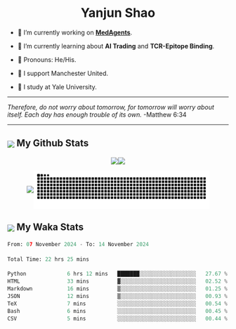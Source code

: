 

<h1 align="center">Yanjun Shao</h1>

- 🐒 I’m currently working on **[MedAgents](https://github.com/gersteinlab/MedAgents)**.

- 🦧 I’m currently learning about **AI Trading** and **TCR-Epitope Binding**.

- 🦍 Pronouns: He/His.

- 👹 I support Manchester United.

- 🐶 I study at Yale University.

---

<i> Therefore, do not worry about tomorrow, for tomorrow will worry about itself. Each day has enough trouble of its own. </i> -Matthew 6:34

---

<h2><img src="https://emojis.slackmojis.com/emojis/images/1579216111/7550/pikachu_wave.gif?1579216111" align="center" width="28" /> My Github Stats</h2>

<p align="center"><img align="center" src = "https://github-readme-stats.vercel.app/api?username=super-dainiu&show_icons=true&count_private=true&theme=tokyonight&hide=issues&line_height=30" width="400px"><img align="center" src = "https://github-readme-streak-stats.herokuapp.com/?user=super-dainiu&theme=tokyonight" width="400px"></p>

<p align="center"><img align="center" width="400px" src="https://github-readme-stats.vercel.app/api/top-langs/?username=super-dainiu&layout=compact&theme=tokyonight&hide=html,tex,jupyter%20notebook"><img align="center" width="400px" src="https://github.com/super-dainiu/super-dainiu/blob/output/github-contribution-grid-snake.svg"></p>

<h2><img src="https://emojis.slackmojis.com/emojis/images/1579216111/7550/pikachu_wave.gif?1579216111" align="center" width="28" /> My Waka Stats</h2>

<!--START_SECTION:waka-->

```python
From: 07 November 2024 - To: 14 November 2024

Total Time: 22 hrs 25 mins

Python             6 hrs 12 mins   ███████░░░░░░░░░░░░░░░░░░   27.67 %
HTML               33 mins         ▓░░░░░░░░░░░░░░░░░░░░░░░░   02.52 %
Markdown           16 mins         ▒░░░░░░░░░░░░░░░░░░░░░░░░   01.25 %
JSON               12 mins         ▒░░░░░░░░░░░░░░░░░░░░░░░░   00.93 %
TeX                7 mins          ░░░░░░░░░░░░░░░░░░░░░░░░░   00.54 %
Bash               6 mins          ░░░░░░░░░░░░░░░░░░░░░░░░░   00.45 %
CSV                5 mins          ░░░░░░░░░░░░░░░░░░░░░░░░░   00.44 %
```

<!--END_SECTION:waka-->
